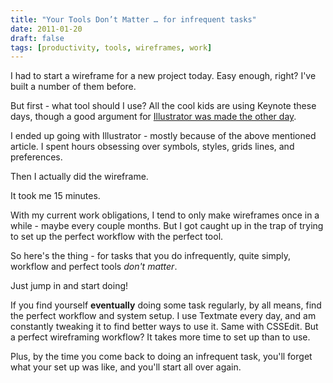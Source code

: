 ```yaml
---
title: "Your Tools Don’t Matter … for infrequent tasks"
date: 2011-01-20
draft: false
tags: [productivity, tools, wireframes, work]
---
```


I had to start a wireframe for a new project today. Easy enough, right? I've built a number of them before.

But first - what tool should I use? All the cool kids are using Keynote these days, though a good argument for <a href="https://www.smashingmagazine.com/2011/01/17/productive-web-design-with-adobe-illustrator/">Illustrator was made the other day</a>.

I ended up going with Illustrator - mostly because of the above mentioned article. I spent hours obsessing over symbols, styles, grids lines, and preferences.

Then I actually did the wireframe.

It took me 15 minutes.

With my current work obligations, I tend to only make wireframes once in a while - maybe every couple months. But I got caught up in the trap of trying to set up the perfect workflow with the perfect tool.

So here's the thing - for tasks that you do infrequently, quite simply, workflow and perfect tools _don't matter_.

Just jump in and start doing!

If you find yourself **eventually** doing some task regularly, by all means, find the perfect workflow and system setup. I use Textmate every day, and am constantly tweaking it to find better ways to use it. Same with CSSEdit. But a perfect wireframing workflow? It takes more time to set up than to use.

Plus, by the time you come back to doing an infrequent task, you'll forget what your set up was like, and you'll start all over again.
